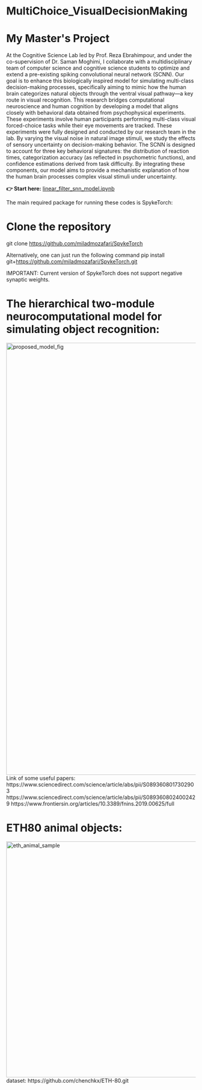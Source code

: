 # MultiChoice_VisualDecisionMaking
# My Master's Project
At the Cognitive Science Lab led by Prof. Reza Ebrahimpour, and under the co-supervision of Dr. Saman Moghimi, I collaborate with a multidisciplinary team of computer science and cognitive science students to optimize and extend a pre-existing spiking convolutional neural network (SCNN). Our goal is to enhance this biologically inspired model for simulating multi-class decision-making processes, specifically aiming to mimic how the human brain categorizes natural objects through the ventral visual pathway—a key route in visual recognition.
This research bridges computational neuroscience and human cognition by developing a model that aligns closely with behavioral data obtained from psychophysical experiments. These experiments involve human participants performing multi-class visual forced-choice tasks while their eye movements are tracked. These experiments were fully designed and conducted by our research team in the lab. By varying the visual noise in natural image stimuli, we study the effects of sensory uncertainty on decision-making behavior.
The SCNN is designed to account for three key behavioral signatures: the distribution of reaction times, categorization accuracy (as reflected in psychometric functions), and confidence estimations derived from task difficulty. By integrating these components, our model aims to provide a mechanistic explanation of how the human brain processes complex visual stimuli under uncertainty.

**👉 Start here:** [linear_filter_snn_model.ipynb](./linear_filter_snn_model.ipynb)


The main required package for running these codes is SpykeTorch:
# Clone the repository
git clone https://github.com/miladmozafari/SpykeTorch

Alternatively, one can just run the following command
pip install git+https://github.com/miladmozafari/SpykeTorch.git

IMPORTANT: Current version of SpykeTorch does not support negative synaptic weights.

# The hierarchical two-module neurocomputational model for simulating object recognition:
<img width="2044" height="1150" alt="proposed_model_fig" src="https://github.com/user-attachments/assets/d32ba45d-64a8-4384-8dd6-642a35fc7d65" />
Link of some useful papers:
https://www.sciencedirect.com/science/article/abs/pii/S0893608017302903
https://www.sciencedirect.com/science/article/abs/pii/S0893608024002429
https://www.frontiersin.org/articles/10.3389/fnins.2019.00625/full

# ETH80 animal objects:
<img width="1806" height="628" alt="eth_animal_sample" src="https://github.com/user-attachments/assets/a9f18206-89b3-49ed-a475-7ee833b4aa9c" />
dataset:
https://github.com/chenchkx/ETH-80.git

